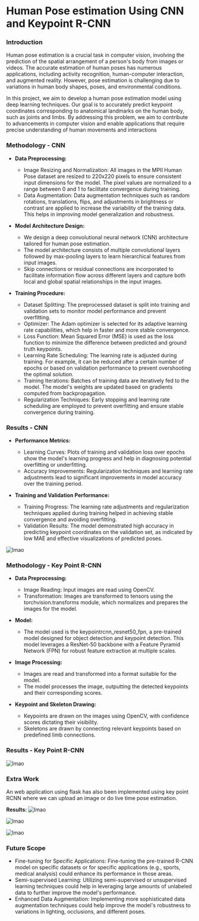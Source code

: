 # Human Pose estimation Using CNN and Keypoint R-CNN

### Introduction
Human pose estimation is a crucial task in computer vision, involving the prediction of the spatial arrangement of a person's body from images or videos. The accurate estimation of human poses has numerous applications, including activity recognition, human-computer interaction, and augmented reality. However, pose estimation is challenging due to variations in human body shapes, poses, and environmental conditions.

In this project, we aim to develop a human pose estimation model using deep learning techniques. Our goal is to accurately predict keypoint coordinates corresponding to anatomical landmarks on the human body, such as joints and limbs. By addressing this problem, we aim to contribute to advancements in computer vision and enable applications that require precise understanding of human movements and interactions

### Methodology - CNN
* <strong>Data Preprocessing: </strong>
  * Image Resizing and Normalization: All images in the MPII Human Pose dataset are resized to 220x220 pixels to ensure consistent input dimensions for the model. The pixel values are normalized to a range between 0 and 1 to facilitate convergence during training.
  * Data Augmentation: Data augmentation techniques such as random rotations, 
translations, flips, and adjustments in brightness or contrast are applied to 
increase the variability of the training data. This helps in improving model 
generalization and robustness.

* <strong>Model Architecture Design: </strong>
  * We design a deep convolutional neural network (CNN) architecture tailored for human pose estimation.
  * The model architecture consists of multiple convolutional layers followed by max-pooling layers to learn hierarchical features from input images.
  * Skip connections or residual connections are incorporated to facilitate information flow across different layers and capture both local and global spatial relationships in the input images.

* <strong>Training Procedure: </strong>
  * Dataset Splitting: The preprocessed dataset is split into training and validation sets to monitor model performance and prevent overfitting.
  * Optimizer: The Adam optimizer is selected for its adaptive learning rate capabilities, which help in faster and more stable convergence.
  * Loss Function: Mean Squared Error (MSE) is used as the loss function to minimize the difference between predicted and ground truth keypoints.
  * Learning Rate Scheduling: The learning rate is adjusted during training. For example, it can be reduced after a certain number of epochs or based on validation performance to prevent overshooting the optimal solution.
  * Training Iterations: Batches of training data are iteratively fed to the model. The model's weights are updated based on gradients computed from backpropagation.
  * Regularization Techniques: Early stopping and learning rate scheduling are employed to prevent overfitting and ensure stable convergence during training.

### Results - CNN
* <strong>Performance Metrics: </strong>
  * Learning Curves: Plots of training and validation loss over epochs show the model's learning progress and help in diagnosing potential overfitting or underfitting.
  * Accuracy Improvements: Regularization techniques and learning rate adjustments lead to significant improvements in model accuracy over the training period.

* <strong>Training and Validation Performance: </strong>
  * Training Progress: The learning rate adjustments and regularization techniques applied during training helped in achieving stable convergence and avoiding overfitting.
  * Validation Results: The model demonstrated high accuracy in predicting keypoint coordinates on the validation set, as indicated by low MAE and effective visualizations of predicted poses.

![lmao](https://github.com/Harish-Balaji-B/Human-Pose-estimation-Using-CNN-and-Keypoint-R-CNN/blob/main/Results/cnn.png)<br>


### Methodology - Key Point R-CNN
* <strong>Data Preprocessing: </strong>
  * Image Reading: Input images are read using OpenCV.
  * Transformation: Images are transformed to tensors using the torchvision.transforms module, which normalizes and prepares the images for the model.

* <strong>Model: </strong>
  * The model used is the keypointrcnn_resnet50_fpn, a pre-trained model designed for object detection and keypoint detection. This model leverages a ResNet-50 backbone with a Feature Pyramid Network (FPN) for robust feature extraction at multiple scales.
  
* <strong>Image Processing: </strong>
  * Images are read and transformed into a format suitable for the model.
  * The model processes the image, outputting the detected keypoints and their 
corresponding scores.

* <strong>Keypoint and Skeleton Drawing: </strong>
  * Keypoints are drawn on the images using OpenCV, with confidence scores dictating their visibility.
  * Skeletons are drawn by connecting relevant keypoints based on predefined limb connections.
 
### Results - Key Point R-CNN
![lmao](https://github.com/Harish-Balaji-B/Human-Pose-estimation-Using-CNN-and-Keypoint-R-CNN/blob/main/Results/rcnn.png)<br>

### Extra Work
An web application using flask has also been implemented using key point RCNN where we can upload an image or do live time pose estimation.

<strong>Results: </strong>
![lmao](https://github.com/Harish-Balaji-B/Human-Pose-estimation-Using-CNN-and-Keypoint-R-CNN/blob/main/Results/layout.png)<br>

![lmao](https://github.com/Harish-Balaji-B/Human-Pose-estimation-Using-CNN-and-Keypoint-R-CNN/blob/main/Results/result.png)<br>

![lmao](https://github.com/Harish-Balaji-B/Human-Pose-estimation-Using-CNN-and-Keypoint-R-CNN/blob/main/Results/live.png)<br>
### Future Scope
* Fine-tuning for Specific Applications: Fine-tuning the pre-trained R-CNN model on specific datasets or for specific applications (e.g., sports, medical analysis) could enhance its performance in those areas.
* Semi-supervised Learning: Utilizing semi-supervised or unsupervised learning techniques could help in leveraging large amounts of unlabeled data to further improve the model's performance.
* Enhanced Data Augmentation: Implementing more sophisticated data augmentation techniques could help improve the model's robustness to variations in lighting, occlusions, and different poses.

